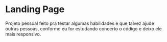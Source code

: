 # Landing Page
Projeto pessoal feito pra testar algumas habilidades e que talvez ajude outras pessoas, conforme eu for estudando concerto o código e deixo ele mais responsivo.
